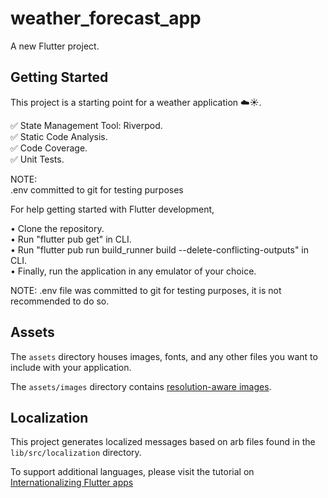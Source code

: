 # weather_forecast_app

A new Flutter project.

## Getting Started

This project is a starting point for a weather application ☁️☀️.

✅ State Management Tool: Riverpod. <br />
✅ Static Code Analysis. <br />
✅ Code Coverage. <br />
✅ Unit Tests. <br />

NOTE: <br />
  .env committed to git for testing purposes

For help getting started with Flutter development, 

• Clone the repository. <br />
• Run "flutter pub get" in CLI. <br />
• Run "flutter pub run build_runner build --delete-conflicting-outputs" in CLI. <br />
• Finally, run the application in any emulator of your choice. <br />

NOTE: .env file was committed to git for testing purposes, it is not recommended to do so.

## Assets

The `assets` directory houses images, fonts, and any other files you want to
include with your application.

The `assets/images` directory contains [resolution-aware
images](https://flutter.dev/docs/development/ui/assets-and-images#resolution-aware).

## Localization

This project generates localized messages based on arb files found in
the `lib/src/localization` directory.

To support additional languages, please visit the tutorial on
[Internationalizing Flutter
apps](https://flutter.dev/docs/development/accessibility-and-localization/internationalization)
